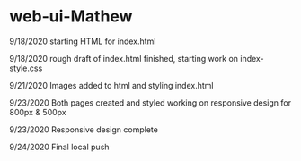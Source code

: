 # web-ui-Mathew

9/18/2020 starting HTML for index.html

9/18/2020 rough draft of index.html finished, starting work on index-style.css

9/21/2020 Images added to html and styling index.html

9/23/2020 Both pages created and styled working on responsive design for 800px & 500px

9/23/2020 Responsive design complete

9/24/2020 Final local push
